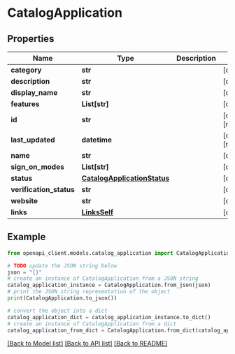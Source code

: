 # CatalogApplication


## Properties

Name | Type | Description | Notes
------------ | ------------- | ------------- | -------------
**category** | **str** |  | [optional] 
**description** | **str** |  | [optional] 
**display_name** | **str** |  | [optional] 
**features** | **List[str]** |  | [optional] 
**id** | **str** |  | [optional] [readonly] 
**last_updated** | **datetime** |  | [optional] [readonly] 
**name** | **str** |  | [optional] 
**sign_on_modes** | **List[str]** |  | [optional] 
**status** | [**CatalogApplicationStatus**](CatalogApplicationStatus.md) |  | [optional] 
**verification_status** | **str** |  | [optional] 
**website** | **str** |  | [optional] 
**links** | [**LinksSelf**](LinksSelf.md) |  | [optional] 

## Example

```python
from openapi_client.models.catalog_application import CatalogApplication

# TODO update the JSON string below
json = "{}"
# create an instance of CatalogApplication from a JSON string
catalog_application_instance = CatalogApplication.from_json(json)
# print the JSON string representation of the object
print(CatalogApplication.to_json())

# convert the object into a dict
catalog_application_dict = catalog_application_instance.to_dict()
# create an instance of CatalogApplication from a dict
catalog_application_from_dict = CatalogApplication.from_dict(catalog_application_dict)
```
[[Back to Model list]](../README.md#documentation-for-models) [[Back to API list]](../README.md#documentation-for-api-endpoints) [[Back to README]](../README.md)


